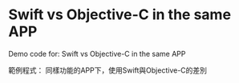 # Swift vs Objective-C in the same APP

Demo code for: Swift vs Objective-C in the same APP

範例程式： 同樣功能的APP下，使用Swift與Objective-C的差別